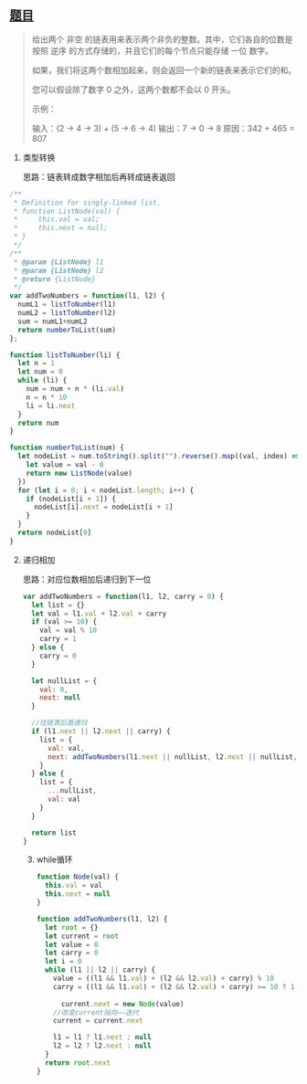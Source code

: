 ## [题目](https://leetcode-cn.com/problems/add-two-numbers/)



> 给出两个 非空 的链表用来表示两个非负的整数。其中，它们各自的位数是按照 逆序 的方式存储的，并且它们的每个节点只能存储 一位 数字。
>
> 如果，我们将这两个数相加起来，则会返回一个新的链表来表示它们的和。
>
> 您可以假设除了数字 0 之外，这两个数都不会以 0 开头。
>
> 示例：
>
> 输入：(2 -> 4 -> 3) + (5 -> 6 -> 4)
> 输出：7 -> 0 -> 8
> 原因：342 + 465 = 807



1. 类型转换

   思路：链表转成数字相加后再转成链表返回

```javascript
/**
 * Definition for singly-linked list.
 * function ListNode(val) {
 *     this.val = val;
 *     this.next = null;
 * }
 */
/**
 * @param {ListNode} l1
 * @param {ListNode} l2
 * @return {ListNode}
 */
var addTwoNumbers = function(l1, l2) {
  numL1 = listToNumber(l1) 
  numL2 = listToNumber(l2)
  sum = numL1+numL2
  return numberToList(sum)
};

function listToNumber(li) {
  let n = 1
  let num = 0
  while (li) {
    num = num + n * (li.val)
    n = n * 10
    li = li.next
  }
  return num
}

function numberToList(num) {
  let nodeList = num.toString().split("").reverse().map((val, index) => {
    let value = val - 0
    return new ListNode(value)
  })
  for (let i = 0; i < nodeList.length; i++) {
    if (nodeList[i + 1]) {
      nodeList[i].next = nodeList[i + 1]
    }
  }
  return nodeList[0]
}
```



2. 递归相加

   思路：对应位数相加后递归到下一位
   
   ```javascript
   var addTwoNumbers = function(l1, l2, carry = 0) {
     let list = {}
     let val = l1.val + l2.val + carry
     if (val >= 10) {
       val = val % 10
       carry = 1
     } else {
       carry = 0
     }
   
     let nullList = {
       val: 0,
       next: null
     }
   
     //往链表后面递归
     if (l1.next || l2.next || carry) {
       list = {
         val: val,
         next: addTwoNumbers(l1.next || nullList, l2.next || nullList, carry)
       }
     } else {
       list = {
         ...nullList,
         val: val
       }
     }
   
     return list
   }
   ```
   
   3. while循环
   
      ```javascript
      function Node(val) {
        this.val = val
        this.next = null
      }
      
      function addTwoNumbers(l1, l2) {
        let root = {}
        let current = root
        let value = 0
        let carry = 0
        let i = 0
        while (l1 || l2 || carry) {
          value = ((l1 && l1.val) + (l2 && l2.val) + carry) % 10
          carry = ((l1 && l1.val) + (l2 && l2.val) + carry) >= 10 ? 1 : 0
            
         	current.next = new Node(value)
          //改变current指向——迭代
          current = current.next
      
          l1 = l1 ? l1.next : null
          l2 = l2 ? l2.next : null
        }
        return root.next
      }
      
      ```
      
      
      
      